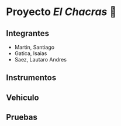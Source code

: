 # Proyecto *El Chacras* 🚗

## Integrantes 

* Martin, Santiago
* Gatica, Isaias
* Saez, Lautaro Andres

## Instrumentos

## Vehiculo

## Pruebas